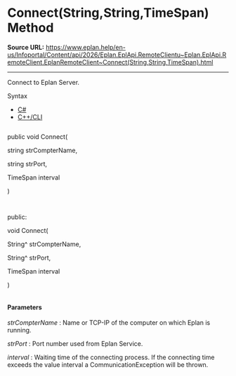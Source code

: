 # Connect(String,String,TimeSpan) Method

**Source URL:** https://www.eplan.help/en-us/Infoportal/Content/api/2026/Eplan.EplApi.RemoteClientu~Eplan.EplApi.RemoteClient.EplanRemoteClient~Connect(String,String,TimeSpan).html

---

Connect to Eplan Server.

Syntax

- [C#](#i-syntax-CS)
- [C++/CLI](#i-syntax-CPP2005)

```
```
public void Connect( 

   string strCompterName,

   string strPort,

   TimeSpan interval

)
```
```

```
```
public:

void Connect( 

   String^ strCompterName,

   String^ strPort,

   TimeSpan interval

)
```
```

#### Parameters

*strCompterName*
:   Name or TCP-IP of the computer on which Eplan is running.

*strPort*
:   Port number used from Eplan Service.

*interval*
:   Waiting time of the connecting process. If the connecting time exceeds the value interval a CommunicationException will be thrown.
